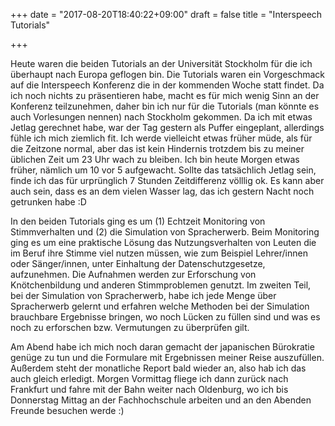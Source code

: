 +++
date = "2017-08-20T18:40:22+09:00"
draft = false
title = "Interspeech Tutorials"

+++

Heute waren die beiden Tutorials an der Universität Stockholm für die ich
überhaupt nach Europa geflogen bin. Die Tutorials waren ein Vorgeschmack auf die
Interspeech Konferenz die in der kommenden Woche statt findet. Da ich noch
nichts zu präsentieren habe, macht es für mich wenig Sinn an der Konferenz
teilzunehmen, daher bin ich nur für die Tutorials (man könnte es auch
Vorlesungen nennen) nach Stockholm gekommen. Da ich mit etwas Jetlag gerechnet
habe, war der Tag gestern als Puffer eingeplant, allerdings fühle ich mich
ziemlich fit. Ich werde vielleicht etwas früher müde, als für die Zeitzone
normal, aber das ist kein Hindernis trotzdem bis zu meiner üblichen Zeit um 23
Uhr wach zu bleiben. Ich bin heute Morgen etwas früher, nämlich um 10 vor 5
aufgewacht. Sollte das tatsächlich Jetlag sein, finde ich das für urprünglich 7
Stunden Zeitdifferenz völllig ok. Es kann aber auch sein, dass es an dem vielen
Wasser lag, das ich gestern Nacht noch getrunken habe :D

In den beiden Tutorials ging es um (1) Echtzeit Monitoring von Stimmverhalten
und (2) die Simulation von Spracherwerb. Beim Monitoring ging es um eine
praktische Lösung das Nutzungsverhalten von Leuten die im Beruf ihre Stimme viel
nutzen müssen, wie zum Beispiel Lehrer/innen oder Sänger/innen, unter Einhaltung
der Datenschutzgesetze, aufzunehmen. Die Aufnahmen werden zur Erforschung von
Knötchenbildung und anderen Stimmproblemen genutzt. Im zweiten Teil, bei der
Simulation von Spracherwerb, habe ich jede Menge über Spracherwerb gelernt und
erfahren welche Methoden bei der Simulation brauchbare Ergebnisse bringen, wo
noch Lücken zu füllen sind und was es noch zu erforschen bzw. Vermutungen zu
überprüfen gilt.

Am Abend habe ich mich noch daran gemacht der japanischen Bürokratie genüge zu
tun und die Formulare mit Ergebnissen meiner Reise auszufüllen. Außerdem steht
der monatliche Report bald wieder an, also hab ich das auch gleich erledigt.
Morgen Vormittag fliege ich dann zurück nach Frankfurt und fahre mit der Bahn
weiter nach Oldenburg, wo ich bis Donnerstag Mittag an der Fachhochschule
arbeiten und an den Abenden Freunde besuchen werde :)
